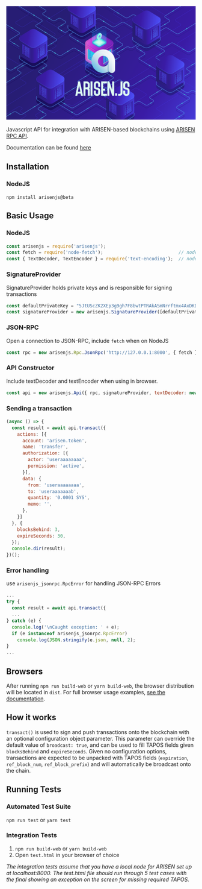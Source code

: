 <p align="center">
  <img src="https://raw.githubusercontent.com/ArisenIO/arisen-media/master/repo-headers/arisenjs.png"/>
</p>

Javascript API for integration with ARISEN-based blockchains using [ARISEN RPC API](https://docs.arisen/arisen-aos/reference).

Documentation can be found [here](https://arisenio.github.io/arisenjs)

## Installation

### NodeJS

`npm install arisenjs@beta`

## Basic Usage

### NodeJS

```js
const arisenjs = require('arisenjs');
const fetch = require('node-fetch');                            // node only; not needed in browsers
const { TextDecoder, TextEncoder } = require('text-encoding');  // node, IE11 and IE Edge Browsers
```

### SignatureProvider

SignatureProvider holds private keys and is responsible for signing transactions
```js
const defaultPrivateKey = "5JtUScZK2XEp3g9gh7F8bwtPTRAkASmNrrftmx4AxDKD5K4zDnr"; // useraaaaaaaa
const signatureProvider = new arisenjs.SignatureProvider([defaultPrivateKey]);
```

### JSON-RPC

Open a connection to JSON-RPC, include `fetch` when on NodeJS
```js
const rpc = new arisenjs.Rpc.JsonRpc('http://127.0.0.1:8000', { fetch });
```

### API Constructor

Include textDecoder and textEncoder when using in browser.
```js
const api = new arisenjs.Api({ rpc, signatureProvider, textDecoder: new TextDecoder, textEncoder: new TextEncoder });
```

### Sending a transaction

```js
(async () => {
  const result = await api.transact({
    actions: [{
      account: 'arisen.token',
      name: 'transfer',
      authorization: [{
        actor: 'useraaaaaaaa',
        permission: 'active',
      }],
      data: {
        from: 'useraaaaaaaa',
        to: 'useraaaaaaab',
        quantity: '0.0001 SYS',
        memo: '',
      },
    }]
  }, {
    blocksBehind: 3,
    expireSeconds: 30,
  });
  console.dir(result);
})();
```

### Error handling

use `arisenjs_jsonrpc.RpcError` for handling JSON-RPC Errors
```js
...
try {
  const result = await api.transact({
  ...
} catch (e) {
  console.log('\nCaught exception: ' + e);
  if (e instanceof arisenjs_jsonrpc.RpcError)
    console.log(JSON.stringify(e.json, null, 2);
}
...
```

## Browsers

After running `npm run build-web` or `yarn build-web`, the browser distribution will be located in `dist`. For full browser usage examples, [see the documentation](https://arisenio.github.io/arisenjs/static/3.-Browsers.html).

## How it works

`transact()` is used to sign and push transactions onto the blockchain with an optional configuration object parameter.  This parameter can override the default value of `broadcast: true`, and can be used to fill TAPOS fields given `blocksBehind` and `expireSeconds`.  Given no configuration options, transactions are expected to be unpacked with TAPOS fields (`expiration`, `ref_block_num`, `ref_block_prefix`) and will automatically be broadcast onto the chain.


## Running Tests

### Automated Test Suite
`npm run test` or `yarn test`

### Integration Tests
1. `npm run build-web` or `yarn build-web`
1. Open `test.html` in your browser of choice

*The integration tests assume that you have a local node for ARISEN set up at localhost:8000. The test.html file should run through 5 test cases with the final showing an exception on the screen for missing required TAPOS.*
